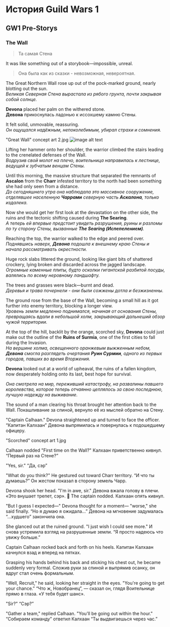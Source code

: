 # История Guild Wars 1

## GW1 Pre-Storys

### The Wall

> Та самая Стена

It was like something out of a storybook—impossible, unreal.
> Она была как из сказки - невозможная, невероятная.

The Great Northern Wall rose up out of the pock-marked ground, nearly blotting out the sun.  
*Великая Северная Стена вырастала из рябого грунта, почти закрывая собой солнце.*

**Devona** placed her palm on the withered stone.  
**Девона** прикоснулась ладонью к иссохшему камню Стены.

It felt solid, unmovable, reassuring.  
*Он ощущался надёжным, непоколебимым, убирал страхи и сомнения.*

"Great Wall" concept art 2.jpg
![image alt text](files://C:/Users/jzhang/Desktop/Isolated.png)

Lifting her hammer onto her shoulder, the warrior climbed the stairs leading to the crenelated defenses of the Wall.  
*Водрузив свой молот на плечо, воительница направилась к лестнице, ведущей к зубчатым венцам Стены.*

Until this morning, the massive structure that separated the remnants of **Ascalon** from the **Charr** infested territory to the north had been something she had only seen from a distance.  
*До сегодняшнего утра она наблюдала это массивное сооружение, отделявшее населенную **Чаррами** северную часть **Аскалона**, только издалека.*

Now she would get her first look at the devastation on the other side, the ruins and the tectonic shifting caused during **The Searing**.  
*А теперь ей впервые предстоит увидеть разрушения, руины и разломы по ту сторону Стены, вызванные **The Searing (Испепелением)**.*

Reaching the top, the warrior walked to the edge and peered over.  
*Поднявшись наверх, **Девона** подошла к внешнему краю Стены и начала рассматривать окрестности.*

Huge rock slabs littered the ground, looking like giant bits of shattered crockery, lying broken and discarded across the jagged landscape.  
*Огромные каменные плиты, будто осколки гигантской разбитой посуды, валялись по всему неровному ландшафту.*

The trees and grasses were black—burnt and dead.  
*Деревья и трава почернели - они были сожжены дотла и безжизненны.*

The ground rose from the base of the Wall, becoming a small hill as it got further into enemy territory, blocking a longer view.  
*Уровень земли медленно поднимался, начиная от основания Стены, превращаясь вдали в небольшой холм, закрывающий дальнеший обзор чужой территории.*

At the top of the hill, backlit by the orange, scorched sky, **Devona** could just make out the outline of the **Ruins of Surmia**, one of the first cities to fall during the Invasion.  
*На вершине холма, освещенного оранжевым выжженным небом, **Девона** смогла разглядеть очертания **Руин Сурмии**, одного из первых городов, павших во время Вторжения.*

**Devona** looked out at a world of upheaval, the ruins of a fallen kingdom, now desperately holding onto its last, best hope for survival.  

*Она смотрела на мир, переживший катастрофу, на развалины павшего королевства, которое теперь отчаянно цеплялось за свою последнюю, лучшую надежду на выживание.*

The sound of a man clearing his throat brought her attention back to the Wall.
Покашливание за спиной, вернуло её из мыслей обратно на Стену.

"Captain Calhaan." Devona straightened up and turned to face the officer.
“Капитан Калхаан” Девона выпрямилась и повернулась к подошедшему офицеру.

"Scorched" concept art 1.jpg

Calhaan nodded "First time on the Wall?"
Калхаан приветственно кивнул. “Первый раз на Стене?”

"Yes, sir."
“Да, сэр”

"What do you think?" He gestured out toward Charr territory.
“И что ты думаешь?” Он жестом показал в сторону земель Чарр.

Devona shook her head. "I'm in awe, sir."
Девона вжала голову в плечи. «Это внушает трепет, сэр».

The captain nodded.
Калхаан опять кивнул.

"But I guess I expected—" Devona thought for a moment— "worse," she said finally.
“Но я думаю я ожидала…” Девона на мгновение задумалась “...худшего” закончила она.

She glanced out at the ruined ground. "I just wish I could see more."
И снова устремила взгляд на разрушенные земли. “Я просто надеюсь что увижу больше.”

Captain Calhaan rocked back and forth on his heels.
Капитан Калхаан качнулся взад и вперед на пятках.

Grasping his hands behind his back and sticking his chest out, he became suddenly very formal.
Сложив руки за спиной и выпрямив осанку, он вдруг стал очень формальным.

"Well, Recruit," he said, looking her straight in the eyes. "You're going to get your chance.”
“Что ж, Новобранец”, — сказал он, глядя Воительнице прямо в глаза. «У тебя будет шанс».

"Sir?"
“Сэр?”

"Gather a team," replied Calhaan. "You'll be going out within the hour."
“Собираем команду” ответил Калхаан “Ты выдвигаешься через час.”





